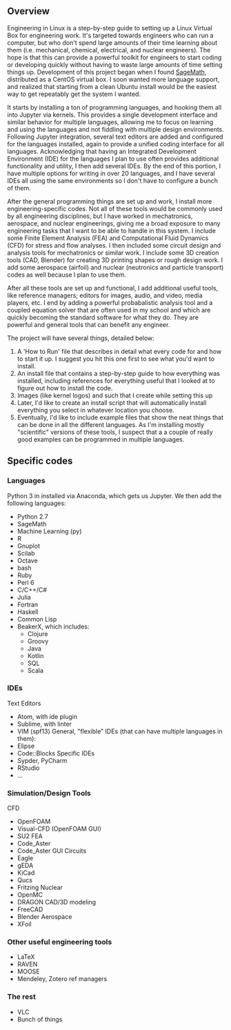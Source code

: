 ## Overview
Engineering in Linux is a step-by-step guide to setting up a Linux Virtual Box for engineering work. It's targeted towards engineers who can run a computer, but who don't spend large amounts of their time learning about them (i.e. mechanical, chemical, electrical, and nuclear engineers). The hope is that this can provide a powerful toolkit for engineers to start coding or developing quickly without having to waste large amounts of time setting things up. Development of this project began when I found [SageMath](http://www.sagemath.org), distributed as a CentOS virtual box. I soon wanted more language support, and realized that starting from a clean Ubuntu install would be the easiest way to get repeatably get the system I wanted.

It starts by installing a ton of programming languages, and hooking them all into Jupyter via kernels. This provides a single development interface and similar behavior for multiple languages, allowing me to focus on learning and using the languages and not fiddling with multiple design environments. Following Jupyter integration, several text editors are added and configured for the languages installed, again to provide a unified coding interface for all languages. Acknowledging that having an Integrated Development Environment (IDE) for the languages I plan to use often provides additional functionality and utility, I then add several IDEs. By the end of this portion, I have multiple options for writing in over 20 languages, and I have several IDEs all using the same environments so I don't have to configure a bunch of them.

After the general programming things are set up and work, I install more engineering-specific codes. Not all of these tools would be commonly used by all engineering disciplines, but I have worked in mechatronics, aerospace, and nuclear engineerings, giving me a broad exposure to many engineering tasks that I want to be able to handle in this system. I include some Finite Element Analysis (FEA) and Computational Fluid Dynamics (CFD) for stress and flow analyses. I then included some circuit design and analysis tools for mechatronics or similar work. I include some 3D creation tools (CAD, Blender) for creating 3D printing shapes or rough design work. I add some aerospace (airfoil) and nuclear (neutronics and particle transport) codes as well because I plan to use them.

After all these tools are set up and functional, I add additional useful tools, like reference managers; editors for images, audio, and video, media players, etc. I end by adding a powerful probabalistic analysis tool and a coupled equation solver that are often used in my school and which are quickly becoming the standard software for what they do. They are powerful and general tools that can benefit any engineer.

The project will have several things, detailed below:
1. A 'How to Run' file that describes in detail what every code for and how to start it up. I suggest you hit this one first to see what you'd want to install.
2. An install file that contains a step-by-step guide to how everything was installed, including references for everything useful that I looked at to figure out how to install the code.
3. Images (like kernel logos) and such that I create while setting this up
4. Later, I'd like to create an install script that will automatically install everything you select in whatever location you choose.
5. Eventually, I'd like to include example files that show the neat things that can be done in all the different languages. As I'm installing mostly "scientific" versions of these tools, I suspect that a a couple of really good examples can be programmed in multiple languages.

## Specific codes
### Languages
Python 3 in installed via Anaconda, which gets us Jupyter. We then add the following languages:
- Python 2.7
- SageMath
- Machine Learning (py)
- R
- Gnuplot
- Scilab
- Octave
- bash
- Ruby
- Perl 6
- C/C++/C#
- Julia
- Fortran
- Haskell
- Common Lisp
- BeakerX, which includes:
  - Clojure
  - Groovy
  - Java
  - Kotlin
  - SQL
  - Scala

### IDEs
Text Editors
- Atom, with ide plugin
- Sublime, with linter
- VIM (spf13)
General, "flexible" IDEs (that can have multiple languages in them):
- Elipse
- Code::Blocks
Specific IDEs
- Sypder, PyCharm
- RStudio
- ...

### Simulation/Design Tools
CFD
- OpenFOAM
- Visual-CFD (OpenFOAM GUI)
- SU2
FEA
- Code_Aster
- Code_Aster GUI
Circuits
- Eagle
- gEDA
- KiCad
- Qucs
- Fritzing
Nuclear
- OpenMC
- DRAGON
CAD/3D modeling
- FreeCAD
- Blender
Aerospace
- XFoil

### Other useful engineering tools
- LaTeX
- RAVEN
- MOOSE
- Mendeley, Zotero ref managers

### The rest
- VLC
- Bunch of things
